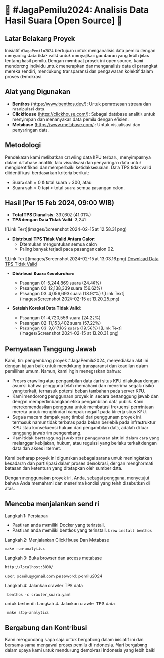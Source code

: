 # 🚀 #JagaPemilu2024: Analisis Data Hasil Suara [Open Source] 🚀

## Latar Belakang Proyek
Inisiatif `#JagaPemilu2024` bertujuan untuk menganalisis data pemilu dengan menyaring data tidak valid untuk menyajikan gambaran yang lebih jelas tentang hasil pemilu. Dengan membuat proyek ini open source, kami mendorong individu untuk menerapkan dan menganalisis data di perangkat mereka sendiri, mendukung transparansi dan pengawasan kolektif dalam proses demokrasi.

## Alat yang Digunakan
- **Benthos** (https://www.benthos.dev/): Untuk pemrosesan stream dan manipulasi data.
- **ClickHouse** (https://clickhouse.com/): Sebagai database analitik untuk menyimpan dan menanyakan data pemilu dengan efisien.
- **Metabase** (https://www.metabase.com/): Untuk visualisasi dan penyaringan data.

## Metodologi
Pendekatan kami melibatkan crawling data KPU terbaru, menyimpannya dalam database analitik, lalu visualisasi dan penyaringan data untuk mengidentifikasi dan memperbaiki ketidaksesuaian. Data TPS tidak valid diidentifikasi berdasarkan kriteria berikut:
- Suara sah = 0 & total suara > 300, atau
- Suara sah > 0 tapi < total suara semua pasangan calon.

## Hasil (Per 15 Feb 2024, 09:00 WIB)
- **Total TPS Dianalisis**: 337,602 (41.01%)
- **TPS dengan Data Tidak Valid**: 3,241

![Link Text](images/Screenshot 2024-02-15 at 12.58.31.png)

- **Distribusi TPS Tidak Valid Antara Calon**:
  - Ditemukan menguntukan semua calon 
  - Paling banyak terjadi pada pasangan calon 02.

![Link Text](images/Screenshot 2024-02-15 at 13.03.16.png)
[Download Data TPS Tidak Valid](https://docs.google.com/spreadsheets/d/1GdXAggXsYzqaiLT7XrsUe_7pOtUF1ZQGJRmTJlONB8E/edit?usp=sharing)

- **Distribusi Suara Keseluruhan**:
    - Pasangan 01: 5,244,869 suara (24.46%)
    - Pasangan 02: 12,138,339 suara (56.62%)
    - Pasangan 03: 4,056,693 suara (18.92%)
![Link Text](images/Screenshot 2024-02-15 at 13.20.25.png)

- **Setelah Koreksi Data Tidak Valid**:
    - Pasangan 01: 4,720,556 suara (24.22%)
    - Pasangan 02: 11,153,402 suara (57.22%)
    - Pasangan 03: 3,617,163 suara (18.56%)
      ![Link Text](images/Screenshot 2024-02-15 at 13.20.31.png)

## Pernyataan Tanggung Jawab

Kami, tim pengembang proyek #JagaPemilu2024, menyediakan alat ini dengan tujuan baik untuk mendukung transparansi dan keadilan dalam pemilihan umum. Namun, kami ingin menegaskan bahwa:

- Proses crawling atau pengambilan data dari situs KPU dilakukan dengan asumsi bahwa pengguna telah memahami dan menerima segala risiko yang terkait, termasuk potensi beban tambahan pada server KPU.
- Kami mendorong penggunaan proyek ini secara bertanggung jawab dan dengan mempertimbangkan etika pengambilan data publik. Kami merekomendasikan pengguna untuk membatasi frekuensi permintaan mereka untuk menghindari dampak negatif pada kinerja situs KPU.
- Segala macam dampak yang timbul dari penggunaan proyek ini, termasuk namun tidak terbatas pada beban berlebih pada infrastruktur KPU atau konsekuensi hukum dari pengambilan data, adalah di luar tanggung jawab tim pengembang.
- Kami tidak bertanggung jawab atas penggunaan alat ini dalam cara yang melanggar kebijakan, hukum, atau regulasi yang berlaku terkait dengan data dan akses internet.

Kami berharap proyek ini digunakan sebagai sarana untuk meningkatkan kesadaran dan partisipasi dalam proses demokrasi, dengan menghormati batasan dan ketentuan yang ditetapkan oleh sumber data.

Dengan menggunakan proyek ini, Anda, sebagai pengguna, menyetujui bahwa Anda memahami dan menerima kondisi yang telah disebutkan di atas.

## Mencoba menjalankan sendiri

Langkah 1: Persiapan
- Pastikan anda memiliki Docker yang terinstall. 
- Pastikan anda memiliki benthos yang terinstall. `brew install benthos`


Langkah 2: Menjalankan ClickHouse Dan Metabase
```shell
make run-analytics
```

Langkah 3: Buka browser dan access metabase
```shell
http://localhost:3000/
```
user: pemilu@gmail.com
password: pemilu2024

Langkah 4: Jalankan crawler TPS data
```shell
 benthos -c crawler_suara.yaml
```

untuk berhenti:
Langkah 4: Jalankan crawler TPS data
```shell
 make stop-analytics
```

## Bergabung dan Kontribusi
Kami mengundang siapa saja untuk bergabung dalam inisiatif ini dan bersama-sama mengawal proses pemilu di Indonesia. Mari bergabung dalam upaya kami untuk mendukung demokrasi Indonesia yang lebih baik!
